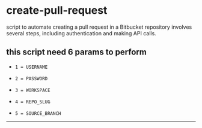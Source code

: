 # create-pull-request
 script to automate creating a pull request in a Bitbucket repository involves several steps, including authentication and making API calls.

this script need 6 params to perform
---------------------------------------------------------------------
-     1 = USERNAME 
-     2 = PASSWORD
-     3 = WORKSPACE
-     4 = REPO_SLUG
-     5 = SOURCE_BRANCH
--------------------------------------------------------------------
